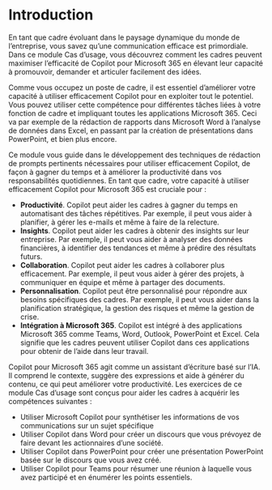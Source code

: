 # Introduction
En tant que cadre évoluant dans le paysage dynamique du monde de l’entreprise, vous savez qu’une communication efficace est primordiale. Dans ce module Cas d’usage, vous découvrez comment les cadres peuvent maximiser l’efficacité de Copilot pour Microsoft 365 en élevant leur capacité à promouvoir, demander et articuler facilement des idées.<br>

Comme vous occupez un poste de cadre, il est essentiel d’améliorer votre capacité à utiliser efficacement Copilot pour en exploiter tout le potentiel. Vous pouvez utiliser cette compétence pour différentes tâches liées à votre fonction de cadre et impliquant toutes les applications Microsoft 365. Ceci va par exemple de la rédaction de rapports dans Microsoft Word à l’analyse de données dans Excel, en passant par la création de présentations dans PowerPoint, et bien plus encore.<br>

Ce module vous guide dans le développement des techniques de rédaction de prompts pertinents nécessaires pour utiliser efficacement Copilot, de façon à gagner du temps et à améliorer la productivité dans vos responsabilités quotidiennes. En tant que cadre, votre capacité à utiliser efficacement Copilot pour Microsoft 365 est cruciale pour :

 -  **Productivité**. Copilot peut aider les cadres à gagner du temps en automatisant des tâches répétitives. Par exemple, il peut vous aider à planifier, à gérer les e-mails et même à faire de la relecture.<br>
 -  **Insights**. Copilot peut aider les cadres à obtenir des insights sur leur entreprise. Par exemple, il peut vous aider à analyser des données financières, à identifier des tendances et même à prédire des résultats futurs.<br>
 -  **Collaboration**. Copilot peut aider les cadres à collaborer plus efficacement. Par exemple, il peut vous aider à gérer des projets, à communiquer en équipe et même à partager des documents.<br>
 -  **Personnalisation**. Copilot peut être personnalisé pour répondre aux besoins spécifiques des cadres. Par exemple, il peut vous aider dans la planification stratégique, la gestion des risques et même la gestion de crise.<br>
 -  **Intégration à Microsoft 365**. Copilot est intégré à des applications Microsoft 365 comme Teams, Word, Outlook, PowerPoint et Excel. Cela signifie que les cadres peuvent utiliser Copilot dans ces applications pour obtenir de l’aide dans leur travail.<br>

Copilot pour Microsoft 365 agit comme un assistant d’écriture basé sur l’IA. Il comprend le contexte, suggère des expressions et aide à générer du contenu, ce qui peut améliorer votre productivité. Les exercices de ce module Cas d’usage sont conçus pour aider les cadres à acquérir les compétences suivantes :<br>

 -  Utiliser Microsoft Copilot pour synthétiser les informations de vos communications sur un sujet spécifique
 -  Utiliser Copilot dans Word pour créer un discours que vous prévoyez de faire devant les actionnaires d’une société.<br>
 -  Utiliser Copilot dans PowerPoint pour créer une présentation PowerPoint basée sur le discours que vous avez créé.
 -  Utiliser Copilot pour Teams pour résumer une réunion à laquelle vous avez participé et en énumérer les points essentiels.